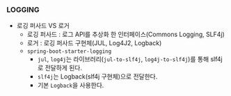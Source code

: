 ### LOGGING

- 로깅 퍼사드 VS 로거
    - 로깅 퍼사드 : 로그 API를 추상화 한 인터페이스(Commons Logging, SLF4j)
    - 로거 : 로깅 퍼사드 구현체(JUL, Log4J2, Logback)
    - `spring-boot-starter-logging`
        - `jul`, `log4j`는 라이브러리(`jul-to-slf4j`, `log4j-to-slf4j`)를 통해 slf4j로 전달하게 된다.
        - `slf4j`는 Logback(slf4j 구현체)으로 전달한다.
        - 기본 `Logback`을 사용한다.